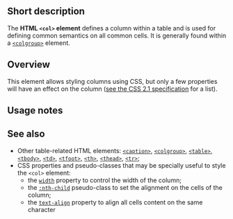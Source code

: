 ## Short description

The **HTML `<col>` element** defines a column within a table and is used
for defining common semantics on all common cells. It is generally found
within a [`<colgroup>`](/en-US/docs/Web/HTML/Element/colgroup) element.

## Overview

This element allows styling columns using CSS, but only a few properties
will have an effect on the column ([see the CSS 2.1
specification](https://www.w3.org/TR/CSS21/tables.html#columns) for a
list).

## Usage notes

## See also

- Other table-related HTML elements:
  [`<caption>`](/en-US/docs/Web/HTML/Element/caption),
  [`<colgroup>`](/en-US/docs/Web/HTML/Element/colgroup),
  [`<table>`](/en-US/docs/Web/HTML/Element/table),
  [`<tbody>`](/en-US/docs/Web/HTML/Element/tbody),
  [`<td>`](/en-US/docs/Web/HTML/Element/td),
  [`<tfoot>`](/en-US/docs/Web/HTML/Element/tfoot),
  [`<th>`](/en-US/docs/Web/HTML/Element/th),
  [`<thead>`](/en-US/docs/Web/HTML/Element/thead),
  [`<tr>`](/en-US/docs/Web/HTML/Element/tr);
- CSS properties and pseudo-classes that may be specially useful to
  style the `<col>` element:
  - the
    [`width`](/en-US/docs/Web/CSS/width)
    property to control the width of the column;
  - the
    [`:nth-child`](/en-US/docs/Web/CSS/:nth-child)
    pseudo-class to set the alignment on the cells of the column;
  - the
    [`text-align`](/en-US/docs/Web/CSS/text-align)
    property to align all cells content on the same character
